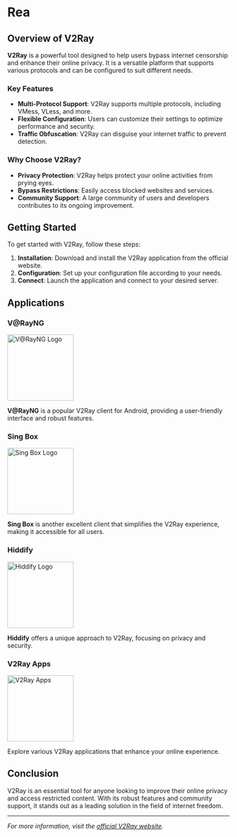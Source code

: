 # Rea

## **Overview of V2Ray**

**V2Ray** is a powerful tool designed to help users bypass internet censorship and enhance their online privacy. It is a versatile platform that supports various protocols and can be configured to suit different needs. 

### **Key Features**

- **Multi-Protocol Support**: V2Ray supports multiple protocols, including VMess, VLess, and more.
- **Flexible Configuration**: Users can customize their settings to optimize performance and security.
- **Traffic Obfuscation**: V2Ray can disguise your internet traffic to prevent detection.

### **Why Choose V2Ray?**

- **Privacy Protection**: V2Ray helps protect your online activities from prying eyes.
- **Bypass Restrictions**: Easily access blocked websites and services.
- **Community Support**: A large community of users and developers contributes to its ongoing improvement.

## **Getting Started**

To get started with V2Ray, follow these steps:

1. **Installation**: Download and install the V2Ray application from the official website.
2. **Configuration**: Set up your configuration file according to your needs.
3. **Connect**: Launch the application and connect to your desired server.

## **Applications**

### **V@RayNG**

<img src="link_to_vrayng_logo_image" alt="V@RayNG Logo" width="150" />

**V@RayNG** is a popular V2Ray client for Android, providing a user-friendly interface and robust features.

### **Sing Box**

<img src="link_to_sing_box_logo_image" alt="Sing Box Logo" width="150" />

**Sing Box** is another excellent client that simplifies the V2Ray experience, making it accessible for all users.

### **Hiddify**

<img src="link_to_hiddify_logo_image" alt="Hiddify Logo" width="150" />

**Hiddify** offers a unique approach to V2Ray, focusing on privacy and security.

### **V2Ray Apps**

<img src="link_to_v2ray_apps_image" alt="V2Ray Apps" width="150" />

Explore various V2Ray applications that enhance your online experience.

## **Conclusion**

V2Ray is an essential tool for anyone looking to improve their online privacy and access restricted content. With its robust features and community support, it stands out as a leading solution in the field of internet freedom.

---

*For more information, visit the [official V2Ray website](https://www.v2ray.com).*
